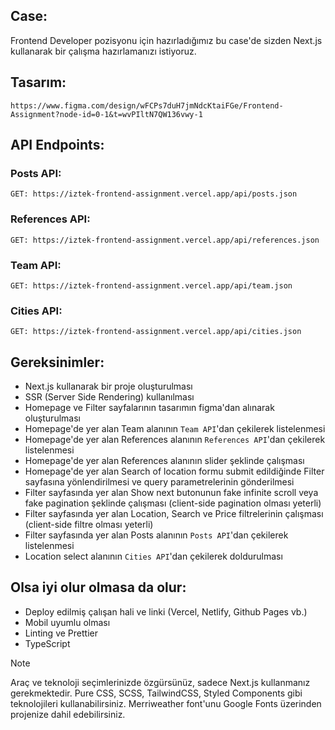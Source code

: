 ## Case:

Frontend Developer pozisyonu için hazırladığımız bu case'de sizden Next.js kullanarak bir çalışma hazırlamanızı istiyoruz.

## Tasarım:

```
https://www.figma.com/design/wFCPs7duH7jmNdcKtaiFGe/Frontend-Assignment?node-id=0-1&t=wvPIltN7QW136vwy-1
```

## API Endpoints:

### Posts API:

```
GET: https://iztek-frontend-assignment.vercel.app/api/posts.json
```

### References API:

```
GET: https://iztek-frontend-assignment.vercel.app/api/references.json
```

### Team API:

```
GET: https://iztek-frontend-assignment.vercel.app/api/team.json
```

### Cities API:

```
GET: https://iztek-frontend-assignment.vercel.app/api/cities.json
```

## Gereksinimler:

- Next.js kullanarak bir proje oluşturulması
- SSR (Server Side Rendering) kullanılması
- Homepage ve Filter sayfalarının tasarımın figma'dan alınarak oluşturulması
- Homepage'de yer alan Team alanının `Team API`'dan çekilerek listelenmesi
- Homepage'de yer alan References alanının `References API`'dan çekilerek listelenmesi
- Homepage'de yer alan References alanının slider şeklinde çalışması
- Homepage'de yer alan Search of location formu submit edildiğinde Filter sayfasına yönlendirilmesi ve query parametrelerinin gönderilmesi
- Filter sayfasında yer alan Show next butonunun fake infinite scroll veya fake pagination şeklinde çalışması (client-side pagination olması yeterli)
- Filter sayfasında yer alan Location, Search ve Price filtrelerinin çalışması (client-side filtre olması yeterli)
- Filter sayfasında yer alan Posts alanının `Posts API`'dan çekilerek listelenmesi
- Location select alanının `Cities API`'dan çekilerek doldurulması

## Olsa iyi olur olmasa da olur:

- Deploy edilmiş çalışan hali ve linki (Vercel, Netlify, Github Pages vb.)
- Mobil uyumlu olması
- Linting ve Prettier
- TypeScript

> [!NOTE]
> Araç ve teknoloji seçimlerinizde özgürsünüz, sadece Next.js kullanmanız gerekmektedir.
> Pure CSS, SCSS, TailwindCSS, Styled Components gibi teknolojileri kullanabilirsiniz.
> Merriweather font'unu Google Fonts üzerinden projenize dahil edebilirsiniz.
